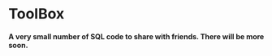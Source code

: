 # ToolBox
 
 #### A very small number of SQL code to share with friends. There will be more soon.
 
